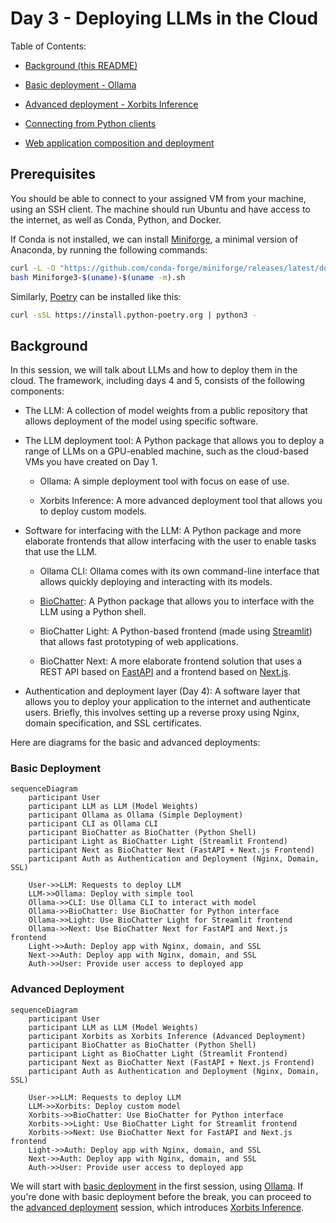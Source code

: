# Day 3 - Deploying LLMs in the Cloud

Table of Contents:

- [Background (this README)](#background)

- [Basic deployment - Ollama](010-basic.md)

- [Advanced deployment - Xorbits Inference](020-advanced.md)

- [Connecting from Python clients](030-python-clients.md)

- [Web application composition and deployment](040-web-app-pole.md)

## Prerequisites

You should be able to connect to your assigned VM from your machine, using an
SSH client. The machine should run Ubuntu and have access to the internet, as
well as Conda, Python, and Docker.

If Conda is not installed, we can install
[Miniforge](https://github.com/conda-forge/miniforge), a minimal version of
Anaconda, by running the following commands:

```bash
curl -L -O "https://github.com/conda-forge/miniforge/releases/latest/download/Miniforge3-$(uname)-$(uname -m).sh"
bash Miniforge3-$(uname)-$(uname -m).sh
```

Similarly, [Poetry](https://python-poetry.org) can be installed like this:

```bash
curl -sSL https://install.python-poetry.org | python3 -
```

## Background

In this session, we will talk about LLMs and how to deploy them in the cloud.
The framework, including days 4 and 5, consists of the following components:

- The LLM: A collection of model weights from a public repository that allows
deployment of the model using specific software.

- The LLM deployment tool: A Python package that allows you to deploy a range of
LLMs on a GPU-enabled machine, such as the cloud-based VMs you have created on
Day 1.

    - Ollama: A simple deployment tool with focus on ease of use.

    - Xorbits Inference: A more advanced deployment tool that allows you to
    deploy custom models.

- Software for interfacing with the LLM: A Python package and more elaborate
frontends that allow interfacing with the user to enable tasks that use the LLM.

    - Ollama CLI: Ollama comes with its own command-line interface that allows
    quickly deploying and interacting with its models.

    - [BioChatter](https://biochatter.org): A Python package that allows you to
    interface with the LLM using a Python shell.

    - BioChatter Light: A Python-based frontend (made using
    [Streamlit](https://streamlit.io/)) that allows fast prototyping of web
    applications.

    - BioChatter Next: A more elaborate frontend solution that uses a REST API
    based on [FastAPI](https://fastapi.tiangolo.com/) and a frontend based on
    [Next.js](https://nextjs.org/).

- Authentication and deployment layer (Day 4): A software layer that allows you
to deploy your application to the internet and authenticate users. Briefly, this
involves setting up a reverse proxy using Nginx, domain specification, and
SSL certificates.

Here are diagrams for the basic and advanced deployments:

### Basic Deployment

```mermaid
sequenceDiagram
    participant User
    participant LLM as LLM (Model Weights)
    participant Ollama as Ollama (Simple Deployment)
    participant CLI as Ollama CLI
    participant BioChatter as BioChatter (Python Shell)
    participant Light as BioChatter Light (Streamlit Frontend)
    participant Next as BioChatter Next (FastAPI + Next.js Frontend)
    participant Auth as Authentication and Deployment (Nginx, Domain, SSL)

    User->>LLM: Requests to deploy LLM
    LLM->>Ollama: Deploy with simple tool
    Ollama->>CLI: Use Ollama CLI to interact with model
    Ollama->>BioChatter: Use BioChatter for Python interface
    Ollama->>Light: Use BioChatter Light for Streamlit frontend
    Ollama->>Next: Use BioChatter Next for FastAPI and Next.js frontend
    Light->>Auth: Deploy app with Nginx, domain, and SSL
    Next->>Auth: Deploy app with Nginx, domain, and SSL
    Auth->>User: Provide user access to deployed app
```

### Advanced Deployment

```mermaid
sequenceDiagram
    participant User
    participant LLM as LLM (Model Weights)
    participant Xorbits as Xorbits Inference (Advanced Deployment)
    participant BioChatter as BioChatter (Python Shell)
    participant Light as BioChatter Light (Streamlit Frontend)
    participant Next as BioChatter Next (FastAPI + Next.js Frontend)
    participant Auth as Authentication and Deployment (Nginx, Domain, SSL)

    User->>LLM: Requests to deploy LLM
    LLM->>Xorbits: Deploy custom model
    Xorbits->>BioChatter: Use BioChatter for Python interface
    Xorbits->>Light: Use BioChatter Light for Streamlit frontend
    Xorbits->>Next: Use BioChatter Next for FastAPI and Next.js frontend
    Light->>Auth: Deploy app with Nginx, domain, and SSL
    Next->>Auth: Deploy app with Nginx, domain, and SSL
    Auth->>User: Provide user access to deployed app
```

We will start with [basic deployment](010-basic.md) in the first session, using
[Ollama](https://ollama.com). If you're done with basic deployment before the break, you can proceed
to the [advanced deployment](020-advanced.md) session, which introduces [Xorbits
Inference](https://inference.readthedocs.io/en/latest/index.html).
